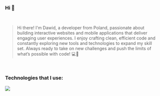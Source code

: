 ### Hi 👋

<br>

> Hi there! I'm Dawid, a developer from Poland, passionate about building interactive websites and mobile applications that deliver engaging user experiences. I enjoy crafting clean, efficient code and constantly exploring new tools and technologies to expand my skill set. Always ready to take on new challenges and push the limits of what’s possible with code! 💻📱

<br>

### Technologies that I use:

<p align="left">
  <a href="https://skillicons.dev">
    <img src="https://skillicons.dev/icons?i=vscode,react,css,tailwind,mongo,nodejs,express,javascript,html,git" />
  </a>
</p>
